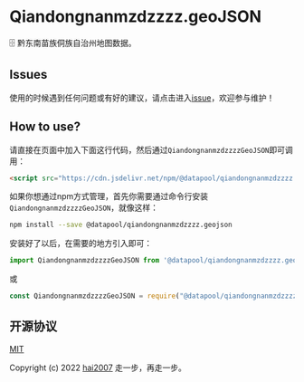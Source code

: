 # Qiandongnanmzdzzzz.geoJSON
🗄️ 黔东南苗族侗族自治州地图数据。

## Issues
使用的时候遇到任何问题或有好的建议，请点击进入[issue](https://github.com/hai2007/datapool/issues)，欢迎参与维护！

## How to use?

请直接在页面中加入下面这行代码，然后通过```QiandongnanmzdzzzzGeoJSON```即可调用：

```html
<script src="https://cdn.jsdelivr.net/npm/@datapool/qiandongnanmzdzzzz.geojson@1"></script>
```

如果你想通过npm方式管理，首先你需要通过命令行安装``````QiandongnanmzdzzzzGeoJSON``````，就像这样：

```bash
npm install --save @datapool/qiandongnanmzdzzzz.geojson
```

安装好了以后，在需要的地方引入即可：

```js
import QiandongnanmzdzzzzGeoJSON from '@datapool/qiandongnanmzdzzzz.geojson';
```

或

```js
const QiandongnanmzdzzzzGeoJSON = require("@datapool/qiandongnanmzdzzzz.geojson");
```

开源协议
---------------------------------------
[MIT](https://github.com/hai2007/datapool/blob/master/LICENSE)

Copyright (c) 2022 [hai2007](https://hai2007.gitee.io/sweethome/) 走一步，再走一步。
